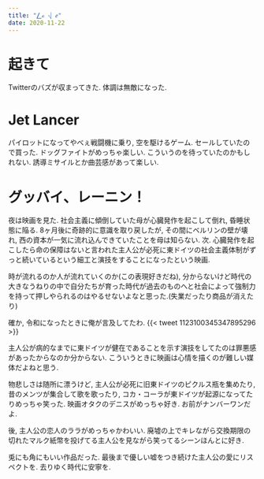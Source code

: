 ```yaml
---
title: "⎳ℴ ⎷ ℯ"
date: 2020-11-22
---
```


# 起きて
Twitterのバズが収まってきた. 体調は無敵になった.

# Jet Lancer
パイロットになってやべぇ戦闘機に乗り, 空を駆けるゲーム. セールしていたので買った.
ドッグファイトがめっちゃ楽しい. こういうのを待っていたのかもしれない. 誘導ミサイルとか曲芸感があって楽しい.

# グッバイ、レーニン！
夜は映画を見た. 社会主義に傾倒していた母が心臓発作を起こして倒れ, 昏睡状態に陥る. 8ヶ月後に奇跡的に意識を取り戻したが, その間にベルリンの壁が壊れ, 西の資本が一気に流れ込んできていたことを母は知らない.
次. 心臓発作を起こしたら命の保障はないと言われた主人公が必死に東ドイツの社会主義体制がずっと続いているという細工と演技をすることになったという映画.

時が流れるのか人が流れていくのか(この表現好きだね), 分からないけど時代の大きなうねりの中で自分たちが育った時代が過去のものへと社会によって強制力を持って押しやられるのはやるせないよなと思った.(失業だったり商品が消えたり)

確か, 令和になったときに俺が言及してたわ.
{{< tweet 1123100345347895296 >}}

主人公が病的なまでに東ドイツが健在であることを示す演技をしてたのは罪悪感があったからなのか分からない. こういうときに映画は心情を描くのが難しい媒体だよねと思う.

物悲しさは随所に漂うけど, 主人公が必死に旧東ドイツのピクルス瓶を集めたり, 昔のメンツが集合して歌を歌ったり, コカ・コーラが東ドイツが起源になってたりめっちゃ笑った.
映画オタクのデニスがめっちゃ好き. お前がナンバーワンだよ.

後, 主人公の恋人のララがめっちゃかわいい. 廃墟の上でキレながら交換期限の切れたマルク紙幣を投げてる主人公を見ながら笑ってるシーンほんとに好き.

兎にも角にもいい作品だった. 最後まで優しい嘘をつき続けた主人公の愛にリスペクトを. 去りゆく時代に安寧を.